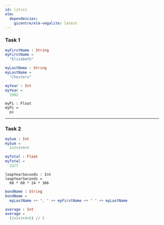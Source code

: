 ```yaml
---
id: litvis
elm:
  dependencies:
    gicentre/elm-vegalite: latest
---
```


### Task 1

```elm {l=hidden raw}
myFirstName : String
myFirstName =
  "Elizabeth"
```

```elm {l=hidden raw}
myLastName : String
myLastName =
  "Chesters"
```

```elm {l=hidden raw}
myYear : Int
myYear =
  1992
```

```elm{l=hidden raw}
myPi : Float
myPi =
  pi
```

---

### Task 2

```elm {l=hidden raw}
mySum : Int
mySum =
  1+2+3+4+5
```

```elm {l=hidden raw}
myTotal : Float
myTotal =
  22/7
```

```elm{l=hidden raw}
leapYearSeconds : Int
leapYearSeconds =
  60 * 60 * 24 * 366
```

```elm {l=hidden raw}
bondName : String
bondName =
  myLastName ++ ", " ++ myFirstName ++ " " ++ myLastName
```

```elm {l=hidden raw}
average : Int
average =
  (1+2+3+4+5) // 5
```
